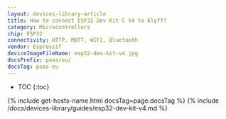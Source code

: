 ```yaml
---
layout: devices-library-article
title: How to connect ESP32 Dev Kit C V4 to Klyff?
category: Microcontrollers
chip: ESP32
connectivity: HTTP, MQTT, WIFI, Bluetooth
vendor: Espressif
deviceImageFileName: esp32-dev-kit-v4.jpg
docsPrefix: paas/eu/
docsTag: paas-eu
---
```


* TOC
{:toc}

{% include get-hosts-name.html docsTag=page.docsTag %}
{% include /docs/devices-library/guides/esp32-dev-kit-v4.md %}
